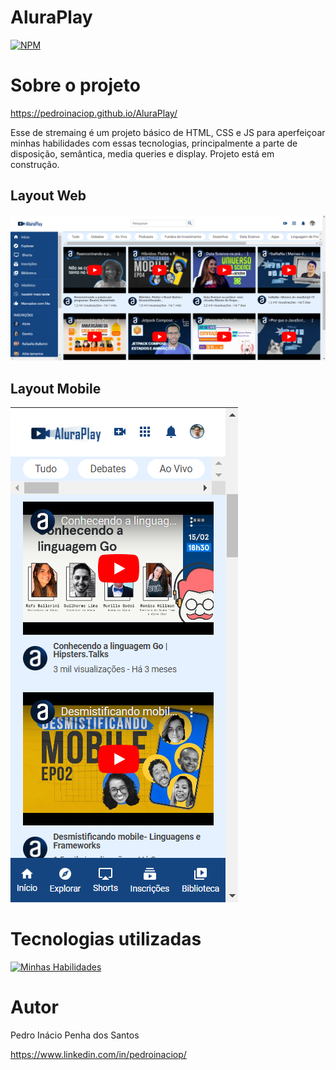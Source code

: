 # AluraPlay

[![NPM](https://img.shields.io/npm/l/react)](https://github.com/pedroinaciop/AluraPlay/blob/main/LICENSE) 

# Sobre o projeto

https://pedroinaciop.github.io/AluraPlay/

Esse de stremaing é um projeto básico de HTML, CSS e JS para aperfeiçoar minhas habilidades com essas tecnologias, principalmente a parte de disposição, semântica, media queries e display. Projeto está em construção.

## Layout Web

![Web 1](https://github.com/pedroinaciop/AluraPlay/blob/main/img/alura-play-web.png)

## Layout Mobile

![Mobile 1](https://github.com/pedroinaciop/AluraPlay/blob/main/img/alura-play-mobile.png)

# Tecnologias utilizadas
[![Minhas Habilidades](https://skillicons.dev/icons?i=html,css,js)](https://skillicons.dev)

# Autor

Pedro Inácio Penha dos Santos

https://www.linkedin.com/in/pedroinaciop/
